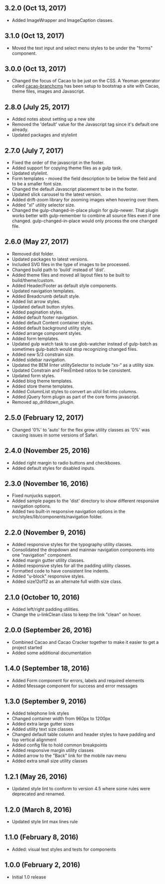 ## 3.2.0 (Oct 13, 2017)

* Added ImageWrapper and ImageCaption classes. 

## 3.1.0 (Oct 13, 2017)

* Moved the text input and select menu styles to be under the "forms" component.

## 3.0.0 (Oct 13, 2017)

* Changed the focus of Cacao to be just on the CSS. A Yeoman generator called [cacao-branchcms](https://github.com/aptuitiv/generator-cacao-branchcms) has been setup to bootstrap a site with Cacao, theme files, images and Javascript.

## 2.8.0 (July 25, 2017)

* Added notes about setting up a new site
* Removed the 'default' value for the Javascript tag since it's default one already.
* Updated packages and stylelint

## 2.7.0 (July 7, 2017)

* Fixed the order of the javascript in the footer.
* Added support for copying theme files as a gulp task.
* Updated stylelint.
* Form templates - moved the field description to be below the field and to be a smaller font size.
* Changed the default Javascript placement to be in the footer.
* Updated slick carousel to the latest version.
* Added drift-zoom library for zooming images when hovering over them.
* Added "xl" utility selector size.
* Changed the gulp-changed-in-place plugin for gulp-newer. That plugin works better with gulp-remember to combine all source files even if one changed. gulp-changed-in-place would only process the one changed file.

## 2.6.0 (May 27, 2017)

* Removed dist folder.
* Updated packages to latest versions.
* Included SVG files in the type of images to be processed.
* Changed build path to 'build' instead of 'dist'.
* Added theme files and moved all layout files to be built to build/theme/custom.
* Added Header/Footer as default style components.
* Updated navigation templates.
* Added Breadcrumb default style.
* Added list arrow styles.
* Updated default button styles.
* Added pagination styles.
* Added default footer navigation.
* Added default Content container styles.
* Added default background utility style.
* Added arrange component styles.
* Added form templates.
* Updated gulp watch task to use glob-watcher instead of gulp-batch as sometimes gulp-batch would stop recognizing changed files.
* Added new 5/3 constrain size.
* Added sidebar navigation.
* Updated the BEM linter utilitySelector to include “xs-“ as a utility size.
* Updated Constrain and FlexEmbed ratios to be consistent.
* Updated form styles.
* Added blog theme templates.
* Added store theme templates.
* Added ColumnList styles to convert an ul/ol list into columns.
* Added jQuery form plugin as part of the core forms javascript.
* Removed ap_drilldown_plugin.

## 2.5.0 (February 12, 2017)

* Changed '0%' to 'auto' for the flex grow utility classes as '0%' was causing issues in some versions of Safari.

## 2.4.0 (November 25, 2016)

* Added right margin to radio buttons and checkboxes.
* Added default styles for disabled inputs.

## 2.3.0 (November 16, 2016)

* Fixed nunjucks support.
* Added sample pages to the 'dist' directory to show different responsive navigation options.
* Added two built-in responsive navigation options in the src/styles/lib/components/navigation folder.

## 2.2.0 (November 9, 2016)

* Added responsive styles for the typography utility classes.
* Consolidated the dropdown and mainnav navigation components into one "navigation" component. 
* Added margin gutter utility classes.
* Added responsive styles for all the padding utility classes.
* Formatted code to have consistent line indents.
* Added "u-block" responsive styles.
* Added size12of12 as an alternate full width size class.

## 2.1.0 (October 10, 2016)

* Added left/right padding utilities.
* Change the u-linkClean class to keep the link "clean" on hover.

## 2.0.0 (September 26, 2016)

* Combined Cacao and Cacao Cracker together to make it easier to get a project started
* Added some additional documentation

## 1.4.0 (September 18, 2016)

* Added Form component for errors, labels and required elements
* Added Message component for success and error messages

## 1.3.0 (September 9, 2016)

* Added telephone link styles
* Changed container width from 960px to 1200px
* Added extra large gutter sizes
* Added utility text size classes
* Changed default table column and header styles to have padding and top vertical alignment
* Added config file to hold common breakpoints 
* Added responsive margin utility classes
* Added arrow to the "Back" link for the mobile nav menu
* Added extra small size utility classes

## 1.2.1 (May 26, 2016)

* Updated style lint to conform to version 4.5 where some rules were deprecated and renamed.

## 1.2.0 (March 8, 2016)

* Updated style lint max lines rule

## 1.1.0 (February 8, 2016)

* Added: visual test styles and tests for components

## 1.0.0 (February 2, 2016)

* Initial 1.0 release
